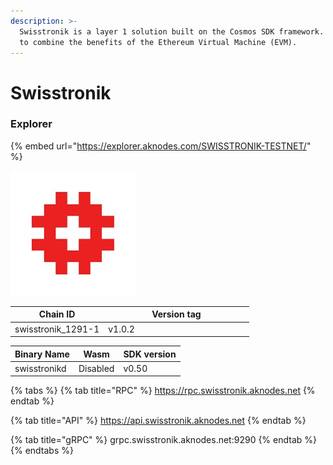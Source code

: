 ```yaml
---
description: >-
  Swisstronik is a layer 1 solution built on the Cosmos SDK framework. It aims
  to combine the benefits of the Ethereum Virtual Machine (EVM).
---
```


# Swisstronik

### Explorer

{% embed url="https://explorer.aknodes.com/SWISSTRONIK-TESTNET/" %}

![](../.gitbook/assets/1673641806600.jpeg)

<table><thead><tr><th>Chain ID</th><th width="218.33333333333331">Version tag</th></tr></thead><tbody><tr><td>swisstronik_1291-1</td><td>v1.0.2</td></tr></tbody></table>



| Binary Name  | Wasm     | SDK version |
| ------------ | -------- | ----------- |
| swisstronikd | Disabled | v0.50       |

{% tabs %}
{% tab title="RPC" %}
https://rpc.swisstronik.aknodes.net
{% endtab %}

{% tab title="API" %}
https://api.swisstronik.aknodes.net
{% endtab %}

{% tab title="gRPC" %}
grpc.swisstronik.aknodes.net:9290
{% endtab %}
{% endtabs %}

